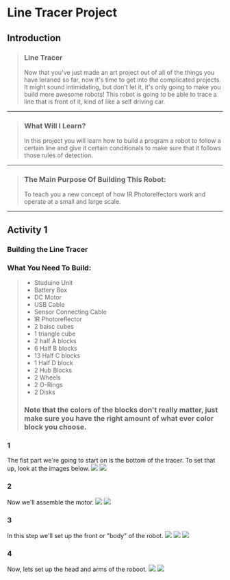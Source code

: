 # Line Tracer Project
## Introduction
> ### Line Tracer
> Now that you've just made an art project out of all of the things you have leraned so far, now it's time to get into the complicated projects. It might sound intimidating, but don't let it, it's only going to make you build more awesome robots! This robot is going to be able to trace a line that is front of it, kind of like a self driving car.

---

> ### What Will I Learn?
> In this project you will learn how to build a program a robot to follow a certain line and give it certain conditionals to make sure that it follows those rules of detection.

---

> ### The Main Purpose Of Building This Robot:
> To teach you a new concept of how IR Photorelfectors work and operate at a small and large scale.

---

## Activity 1
### Building the Line Tracer
### What You Need To Build:
> * Studuino Unit
> * Battery Box
> * DC Motor
> * USB Cable
> * Sensor Connecting Cable
> * IR Photoreflector
> * 2 baisc cubes
> * 1 triangle cube
> * 2 half A blocks
> * 6 Half B blocks
> * 13 Half C blocks
> * 1 Half D block
> * 2 Hub Blocks
> * 2 Wheels
> * 2 O-Rings
> * 2 Disks
> ### Note that the colors of the blocks don't really matter, just make sure you have the right amount of what ever color block you choose.

### 1 
The fist part we're going to start on is the bottom of the tracer. To set that up, look at the images below.
![](./1.JPG)
![](>/2.JPG)

### 2
Now we'll assemble the motor. 
![](./3.JPG)
![](./4.JPG)

### 3
In this step we'll set up the front or "body" of the robot.
![](./5.JPG)
![](./6.JPG)
![](./7.JPG)

### 4
Now, lets set up the head and arms of the roboot.
![](./8.JPG)
![](./9.JPG)
